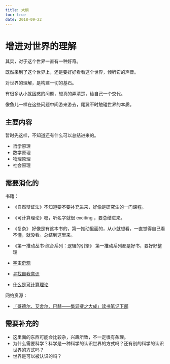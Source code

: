 ```yaml
---
title: 大纲
toc: true
date: 2018-09-22
---
```

# 增进对世界的理解

其实，对于这个世界一直有一种好奇。

既然来到了这个世界上，还是要好好看看这个世界，倾听它的声音。

对世界的理解，是构建一切的基石。

有很多从小就困惑的问题，想真的弄清楚，给自己一个交代。

像鱼儿一样在这些问题中间游来游去，尾翼不时触碰世界的本质。


## 主要内容

暂时先这样，不知道还有什么可以总结进来的。

- 哲学原理
- 数学原理
- 物理原理
- 社会原理

## 需要消化的

书籍：

- 《自然辩证法》不知道要不要补充进来，好像是研究生的一门课程。
- 《可计算理论》嗯，听名字就很 exciting ，要总结进来。

- 《复杂》 好像是有这本书的，第一推动里面的，从小就想看，一直觉得自己看不懂，就没看。总结到这里来。

- 《第一推动丛书·综合系列：逻辑的引擎》 第一推动系列都是好书，要好好整理
- [宇宙奇观](https://www.bilibili.com/bangumi/play/ep119047/)
- [寻找自我意识](https://www.bilibili.com/bangumi/media/md74072/?spm_id_from=666.10.bangumi_detail.2)
- [什么是可计算理论](https://book.douban.com/review/6137986/)


网络资源：

- [「哥德尔、艾舍尔、巴赫——集异璧之大成」读书笔记下部](https://www.jianshu.com/p/5486adae6501)



## 需要补充的

- 这里面的东西可能会比较杂，兴趣所致，不一定很有条理。
- 为什么需要科学？科学是一种科学的认识世界的方式吗？还有别的科学的认识世界的方式吗？
- 世界是可以被认识的吗？
